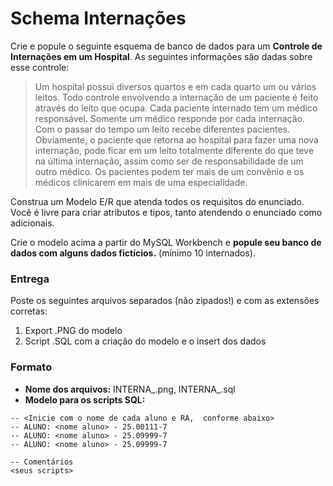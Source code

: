 # Schema Internações

Crie e popule o seguinte esquema de banco de dados para um **Controle de Internações em um Hospital**. As seguintes informações são dadas sobre esse controle:

> Um hospital possui diversos quartos e em cada quarto um ou vários leitos. Todo controle envolvendo a internação de um paciente é feito através do leito que ocupa. 
Cada paciente internado tem um médico responsável. Somente um médico responde por cada internação. Com o passar do tempo um leito recebe diferentes pacientes. 
Obviamente, o paciente que retorna ao hospital para fazer uma nova internação, pode ficar em um leito totalmente diferente do que teve na última internação, 
assim como ser de responsabilidade de um outro médico. Os pacientes podem ter mais de um convênio e os médicos clinicarem em mais de uma especialidade. 

Construa um Modelo E/R que atenda todos os requisitos do enunciado. Você é livre para criar atributos e tipos, tanto atendendo o enunciado como adicionais. 

Crie o modelo acima a partir do MySQL Workbench e **popule seu banco de dados com alguns dados fictícios.** (mínimo 10 internados).

### **Entrega**

Poste os seguintes arquivos separados (não zipados!) e com as extensões corretas:

1. Export .PNG do modelo 
2. Script .SQL com a criação do modelo e o insert dos dados

### **Formato**

* **Nome dos arquivos:** INTERNA_<RA de entrega>.png, INTERNA_<RA de entrega>.sql
* **Modelo para os scripts SQL:**

```
-- <Inicie com o nome de cada aluno e RA,  conforme abaixo> 
-- ALUNO: <nome aluno> - 25.00111-7
-- ALUNO: <nome aluno> - 25.09999-7
-- ALUNO: <nome aluno> - 25.09999-7

-- Comentários
<seus scripts>
```

